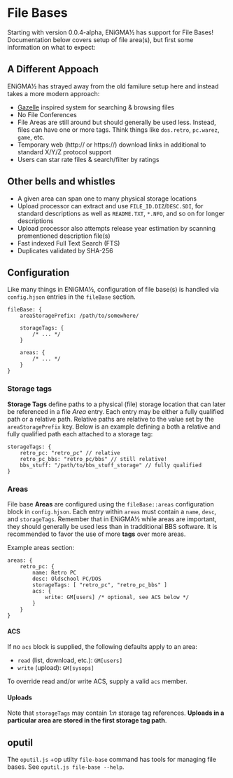 # File Bases
Starting with version 0.0.4-alpha, ENiGMA½ has support for File Bases! Documentation below covers setup of file area(s), but first some information on what to expect:

## A Different Appoach
ENiGMA½ has strayed away from the old familure setup here and instead takes a more modern approach:
* [Gazelle](https://whatcd.github.io/Gazelle/) inspired system for searching & browsing files
* No File Conferences
* File Areas are still around but should generally be used less. Instead, files can have one or more tags. Think things like `dos.retro`, `pc.warez`, `game`, etc.
* Temporary web (http:// or https://) download links in additional to standard X/Y/Z protocol support
* Users can star rate files & search/filter by ratings

## Other bells and whistles
* A given area can span one to many physical storage locations
* Upload processor can extract and use `FILE_ID.DIZ`/`DESC.SDI`, for standard descriptions as well as `README.TXT`, `*.NFO`, and so on for longer descriptions
* Upload processor also attempts release year estimation by scanning prementioned description file(s)
* Fast indexed Full Text Search (FTS)
* Duplicates validated by SHA-256

## Configuration
Like many things in ENiGMA½, configuration of file base(s) is handled via `config.hjson` entries in the `fileBase` section.

```hjson
fileBase: {
	areaStoragePrefix: /path/to/somewhere/

	storageTags: {
		/* ... */
	}

	areas: {
		/* ... */
	}
}
```

### Storage tags
**Storage Tags** define paths to a physical (file) storage location that can later be referenced in a file *Area* entry. Each entry may be either a fully qualified path or a relative path. Relative paths are relative to the value set by the `areaStoragePrefix` key. Below is an example defining a both a relative and fully qualified path each attached to a storage tag:

```hjson
storageTags: {
	retro_pc: "retro_pc" // relative
	retro_pc_bbs: "retro_pc/bbs" // still relative!
	bbs_stuff: "/path/to/bbs_stuff_storage" // fully qualified
}
```

### Areas
File base **Areas** are configured using the `fileBase::areas` configuration block in `config.hjson`. Each entry within `areas` must contain a `name`, `desc`, and `storageTags`. Remember that in ENiGMA½ while areas are important, they should generally be used less than in tradditional BBS software. It is recommended to favor the use of more **tags** over more areas. 

Example areas section:
```hjson
areas: {
	retro_pc: {
		name: Retro PC
		desc: Oldschool PC/DOS
		storageTags: [ "retro_pc", "retro_pc_bbs" ]
		acs: {
			write: GM[users] /* optional, see ACS below */
		}
	}
}
```

#### ACS
If no `acs` block is supplied, the following defaults apply to an area:
* `read` (list, download, etc.): `GM[users]`
* `write` (upload): `GM[sysops]`

To override read and/or write ACS, supply a valid `acs` member.

#### Uploads
Note that `storageTags` may contain *1:n* storage tag references. **Uploads in a particular area are stored in the first storage tag path**.

## oputil
The `oputil.js` +op utilty `file-base` command has tools for managing file bases. See `oputil.js file-base --help`.